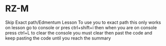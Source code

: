 # RZ-M
Skip Exact path/Edmentum Lesson
To use you to exact path this only works on lesson go to console or pres ctrl+shift+i
then when you are on console press ctrl+L to clear the console you must clear then
past the code
and keep pasting the code until you reach the summary 
